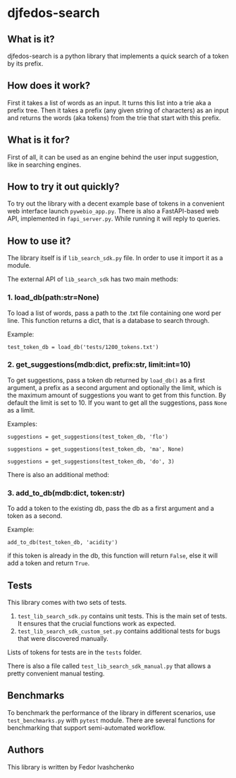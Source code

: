 # djfedos-search

## What is it?
djfedos-search is a python library that implements a quick search of a token by its prefix.

## How does it work?

First it takes a list of words as an input. It turns this list into a trie aka a prefix tree.
Then it takes a prefix (any given string of characters) as an input and returns the words
(aka tokens) from the trie that start with this prefix.

## What is it for?

First of all, it can be used as an engine behind the user input suggestion, like in searching
engines.

## How to try it out quickly?

To try out the library with a decent example base of tokens in a convenient web interface
launch `pywebio_app.py`.
There is also a FastAPI-based web API, implemented in `fapi_server.py`. While running it will
reply to queries.

## How to use it?

The library itself is if `lib_search_sdk.py` file. In order to use it import it as a module.

The external API of `lib_search_sdk` has two main methods:

### 1. load_db(path:str=None)

To load a list of words, pass a path to the .txt file containing one word per line. This function
returns a dict, that is a database to search through.

Example:

`test_token_db = load_db('tests/1200_tokens.txt')`

### 2. get_suggestions(mdb:dict, prefix:str, limit:int=10)

To get suggestions, pass a token db returned by `load_db()` as a first argument,  a prefix as a
second argument and optionally the limit, which is the maximum amount of suggestions you want to
get from this function. By default the limit is set to 10. If you want to get all the suggestions,
pass `None` as a limit.

Examples:

`suggestions = get_suggestions(test_token_db, 'flo')`

`suggestions = get_suggestions(test_token_db, 'ma', None)`

`suggestions = get_suggestions(test_token_db, 'do', 3)`

There is also an additional method:

### 3. add_to_db(mdb:dict, token:str)

To add a token to the existing db, pass the db as a first argument and a token as a second.

Example:

`add_to_db(test_token_db, 'acidity')`

if this token is already in the db, this function will return `False`, else it will add a token
and return `True`.

## Tests
This library comes with two sets of tests.
1. `test_lib_search_sdk.py` contains unit tests. This is the main set of tests.
It ensures that the crucial functions work as expected.
2. `test_lib_search_sdk_custom_set.py` contains additional tests for bugs that
were discovered manually.

Lists of tokens for tests are in the `tests` folder.

There is also a file called `test_lib_search_sdk_manual.py` that allows a pretty convenient
manual testing.

## Benchmarks
To benchmark the performance of the library in different scenarios, use `test_benchmarks.py`
with `pytest` module. There are several functions for benchmarking that support semi-automated
workflow.

## Authors
This library is written by Fedor Ivashchenko
